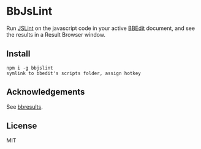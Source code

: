 BbJsLint
========

Run [JSLint](http://jslint.com/) on the javascript code in your active [BBEdit](http://barebones.com/products/bbedit/) document, and see the results in a Result Browser window.

Install
-------
    npm i -g bbjslint
    symlink to bbedit's scripts folder, assign hotkey

Acknowledgements
----------------
See [bbresults](https://github.com/isao/bbresults).

License
-------
MIT